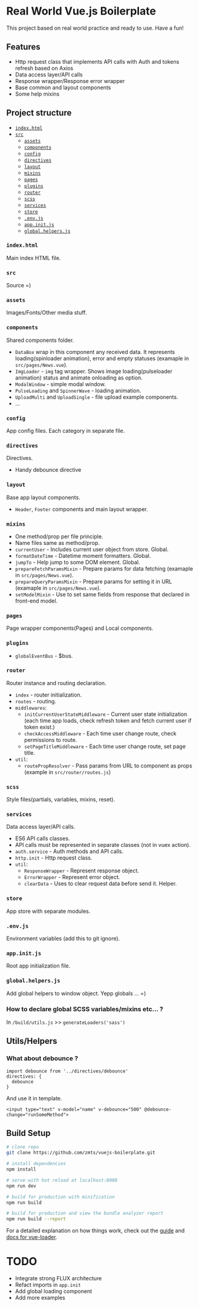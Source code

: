 # Real World Vue.js Boilerplate
This project based on real world practice and ready to use. Have a fun!

## Features
- Http request class that implements API calls with Auth and tokens refresh based on Axios
- Data access layer/API calls
- Response wrapper/Response error wrapper
- Base common and layout components
- Some help mixins

## Project structure
- [`index.html`](#indexhtml)
- [`src`](#src)
  - [`assets`](#assets)
  - [`components`](#components)
  - [`config`](#config)
  - [`directives`](#directives)
  - [`layout`](#layout)
  - [`mixins`](#mixins)
  - [`pages`](#pages)
  - [`plugins`](#plugins)
  - [`router`](#router)
  - [`scss`](#scss)
  - [`services`](#services)
  - [`store`](#store)
  - [`.env.js`](#envjs)
  - [`app.init.js`](#appinitjs)
  - [`global.helpers.js`](#globalhelpersjs)

### `index.html`
Main index HTML file.

### `src`
Source =)

### `assets`
Images/Fonts/Other media stuff.

### `components`
Shared components folder.
- `DataBox` wrap in this component any received data. It represents loading(spinloader animation), error and empty statuses (examaple in `src/pages/News.vue`).
- `ImgLoader` - `img` tag wrapper. Shows image loading(pulseloader animation) status and animate onloading as option.
- `ModalWindow` - simple modal window.
- `PulseLoading` and `SpinnerWave` - loading animation.
- `UploadMulti` and `UploadSingle` - file upload example components.
- ...

### `config`
App config files. Each category in separate file.

### `directives`
Directives.
- Handy debounce directive

### `layout`
Base app layout components.
- `Header`, `Footer` components and main layout wrapper.

### `mixins`
- One method/prop per file principle.
- Name files same as method/prop.
- `currentUser` - Includes current user object from store. Global.
- `formatDateTime` - Datetime moment formatters. Global.
- `jumpTo` - Help jump to some DOM element. Global.
- `prepareFetchParamsMixin` - Prepare params for data fetching (examaple in `src/pages/News.vue`).
- `prepareQueryParamsMixin` - Prepare params for setting it in URL (examaple in `src/pages/News.vue`).
- `setModelMixin` - Use to set same fields from response that declared in front-end model.

### `pages`
Page wrapper components(Pages) and Local components.

### `plugins`
- `globalEventBus` - $bus.

### `router`
Router instance and routing declaration.
- `index` - router initialization.
- `routes` - routing.
- `middlewares`:
  - `initCurrentUserStateMiddleware` - Current user state initialization (each time app loads, check refresh token and fetch current user if token exist.)
  - `checkAccessMiddleware` - Each time user change route, check permissions to route.
  - `setPageTitleMiddleware` - Each time user change route, set page title.
- `util`:
  - `routePropResolver` - Pass params from URL to component as props (example in `src/router/routes.js`)

### `scss`
Style files(partials, variables, mixins, reset).

### `services`
Data access layer/API calls.
- ES6 API calls classes.
- API calls must be represented in separate classes (not in vuex action).
- `auth.service` - Auth methods and API calls.
- `http.init` - Http request class.
- `util`:
  - `ResponseWrapper` - Represent response object.
  - `ErrorWrapper` - Represent error object.
  - `clearData` - Uses to clear request data before send it. Helper.

### `store`
App store with separate modules.

### `.env.js`
Environment variables (add this to git ignore).

### `app.init.js`
Root app initialization file.

### `global.helpers.js`
Add global helpers to window object. Yepp globals ... =)

### How to declare global SCSS variables/mixins etc... ?
In `/build/utils.js` >> `generateLoaders('sass')`

## Utils/Helpers

###  What about debounce ?
```
import debounce from '../directives/debounce'
directives: {
  debounce
}
```
And use it in template.
```
<input type="text" v-model="name" v-debounce="500" @debounce-change="runSomeMethod">
```

## Build Setup
``` bash
# clone repo
git clone https://github.com/zmts/vuejs-boilerplate.git

# install dependencies
npm install

# serve with hot reload at localhost:8080
npm run dev

# build for production with minification
npm run build

# build for production and view the bundle analyzer report
npm run build --report
```

For a detailed explanation on how things work, check out the [guide](http://vuejs-templates.github.io/webpack/) and [docs for vue-loader](http://vuejs.github.io/vue-loader).

# TODO
- Integrate strong FLUX architecture
- Refact imports in `app.init`
- Add global loading component
- Add more examples
